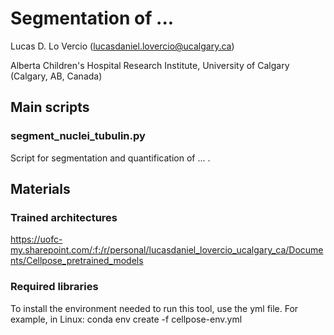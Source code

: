 # Segmentation of ...

Lucas D. Lo Vercio (lucasdaniel.lovercio@ucalgary.ca)

Alberta Children's Hospital Research Institute, University of Calgary (Calgary, AB, Canada)

## Main scripts

### segment_nuclei_tubulin.py

Script for segmentation and quantification of ... .

## Materials

### Trained architectures

https://uofc-my.sharepoint.com/:f:/r/personal/lucasdaniel_lovercio_ucalgary_ca/Documents/Cellpose_pretrained_models

### Required libraries

To install the environment needed to run this tool, use the yml file. For example, in Linux: conda env create -f cellpose-env.yml
